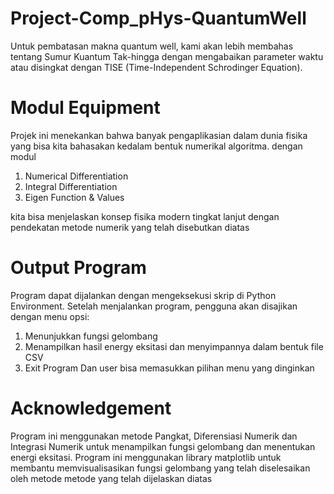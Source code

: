 # Project-Comp_pHys-QuantumWell
Untuk pembatasan makna quantum well, kami akan lebih membahas tentang Sumur Kuantum Tak-hingga dengan mengabaikan parameter waktu atau disingkat dengan TISE (Time-Independent Schrodinger Equation). 

# Modul Equipment
Projek ini menekankan bahwa banyak pengaplikasian dalam dunia fisika yang bisa kita bahasakan kedalam bentuk numerikal algoritma. dengan modul 
1. Numerical Differentiation
2. Integral Differentiation 
3. Eigen Function & Values

kita bisa menjelaskan konsep fisika modern tingkat lanjut dengan pendekatan metode numerik yang telah disebutkan diatas

# Output Program
Program dapat dijalankan dengan mengeksekusi skrip di Python Environment. Setelah menjalankan program, pengguna akan disajikan dengan menu opsi:
  1. Menunjukkan fungsi gelombang
  2. Menampilkan hasil energy eksitasi dan menyimpannya dalam bentuk file CSV
  3. Exit Program
Dan user bisa memasukkan pilihan menu yang dinginkan

# Acknowledgement 
Program ini menggunakan metode Pangkat, Diferensiasi Numerik dan Integrasi Numerik untuk menampilkan fungsi gelombang dan menentukan energi eksitasi. Program ini menggunakan library matplotlib untuk membantu memvisualisasikan fungsi gelombang yang telah diselesaikan oleh metode metode yang telah dijelaskan diatas
